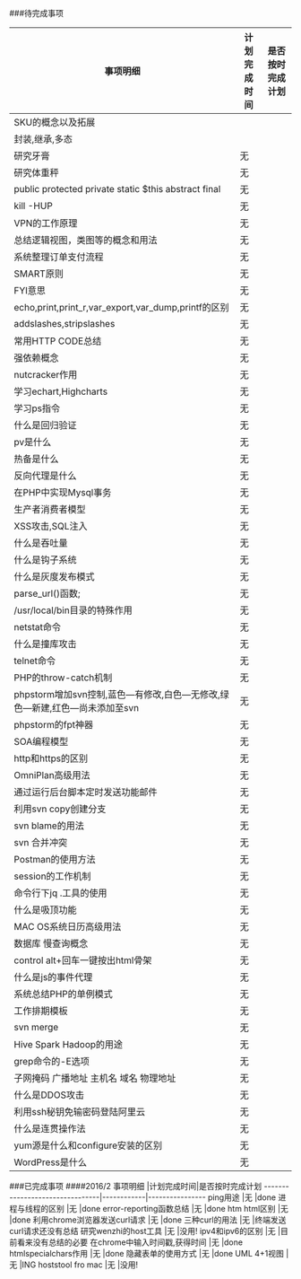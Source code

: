 ###待完成事项

事项明细                        |计划完成时间|是否按时完成计划
--------------------------------|------------|----------------
SKU的概念以及拓展               |            |
封装,继承,多态                  |            |
研究牙膏                        |无          |
研究体重秤                      |无          |
public protected private static $this abstract final|无|
kill -HUP                       |无          |
VPN的工作原理                   |无          |
总结逻辑视图，类图等的概念和用法|无          |
系统整理订单支付流程            |无          |
SMART原则                       |无          |
FYI意思                         |无          |
echo,print,print_r,var_export,var_dump,printf的区别|无|
addslashes,stripslashes         |无          |
常用HTTP CODE总结               |无          |
强依赖概念                      |无          |
nutcracker作用                  |无          |
学习echart,Highcharts           |无          |
学习ps指令                      |无          |
什么是回归验证                  |无          |
pv是什么                        |无          |
热备是什么                      |无          |
反向代理是什么                  |无          |
在PHP中实现Mysql事务            |无          |
生产者消费者模型                |无          |
XSS攻击,SQL注入                 |无          |
什么是吞吐量                    |无          |
什么是钩子系统                  |无          |
什么是灰度发布模式              |无          |
parse_url()函数;                |无          |
/usr/local/bin目录的特殊作用    |无          |
netstat命令                     |无          |
什么是撞库攻击                  |无          |
telnet命令                      |无          |
PHP的throw-catch机制            |无          |
phpstorm增加svn控制,蓝色—有修改,白色—无修改,绿色—新建,红色—尚未添加至svn|无||
phpstorm的fpt神器               |无          |
SOA编程模型                     |无          |
http和https的区别               |无          |
OmniPlan高级用法                |无          |
通过运行后台脚本定时发送功能邮件|无          |
利用svn copy创建分支            |无          |
svn blame的用法                 |无          |
svn 合并冲突                    |无          |
Postman的使用方法               |无          |
session的工作机制               |无          |
命令行下jq .工具的使用          |无          |
什么是吸顶功能                  |无          |
MAC OS系统日历高级用法          |无          |
数据库 慢查询概念               |无          |
control alt+回车一键按出html骨架|无          |
什么是js的事件代理              |无          |
系统总结PHP的单例模式           |无          |
工作排期模板                    |无          |
svn merge                       |无          |
Hive Spark Hadoop的用途         |无          |
grep命令的-E选项                |无          |
子网掩码 广播地址 主机名 域名 物理地址|无    |
什么是DDOS攻击                  |无          |
利用ssh秘钥免输密码登陆阿里云   |无          |
什么是连贯操作法                |无          |
yum源是什么和configure安装的区别|无          |
WordPress是什么                 |无          |

###已完成事项
####2016/2
事项明细                        |计划完成时间|是否按时完成计划
--------------------------------|------------|----------------
ping用途                        |无          |done
进程与线程的区别                |无          |done
error-reporting函数总结         |无          |done
htm html区别                    |无          |done
利用chrome浏览器发送curl请求    |无          |done
三种curl的用法                  |无          |终端发送curl请求还没有总结
研究wenzhi的host工具            |无          |没用!
ipv4和ipv6的区别                |无          |目前看来没有总结的必要
在chrome中输入时间戳,获得时间   |无          |done
htmlspecialchars作用            |无          |done
隐藏表单的使用方式              |无          |done
UML 4+1视图                     |无          |ING
hoststool fro mac               |无          |没用!
